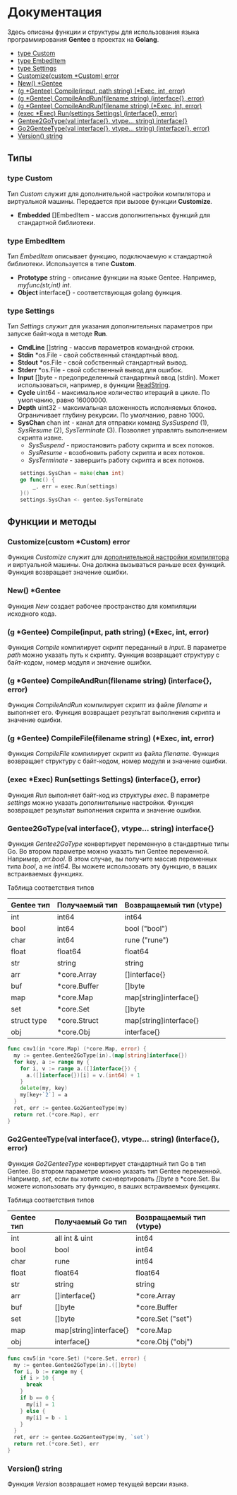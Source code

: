 # Документация

Здесь описаны функции и структуры для использования языка программирования **Gentee** в проектах на **Golang**.

* [type Custom](reference.md#type-custom)
* [type EmbedItem](reference.md#type-embed-item)
* [type Settings](reference.md#type-settings)
* [Customize\(custom \*Custom\) error](reference.md#customize-custom-custom-error)
* [New\(\) \*Gentee](reference.md#new-gentee)
* [\(g \*Gentee\) Compile\(input, path string\) \(\*Exec, int, error\)](reference.md#g-gentee-compile-input-path-string-exec-int-error)
* [\(g \*Gentee\) CompileAndRun\(filename string\) \(interface{}, error\)](reference.md#g-gentee-compileandrun-filename-string-interface-error)
* [\(g \*Gentee\) CompileAndRun\(filename string\) \(\*Exec, int, error\)](reference.md#g-gentee-compilefile-filename-string-exec-int-error)
* [\(exec \*Exec\) Run\(settings Settings\) \(interface{}, error\)](reference.md#exec-exec-run-settings-settings-interface-error)
* [Gentee2GoType\(val interface{}, vtype... string\) interface{}](reference.md#gentee-2-gotype-val-interface-vtype-string-interface)
* [Go2GenteeType\(val interface{}, vtype... string\) \(interface{}, error\)](reference.md#go-2-genteetype-val-interface-vtype-string-interface-error)
* [Version\(\) string](reference.md#version-string)

## Типы

### type Custom

Тип _Custom_ служит для дополнительной настройки компилятора и виртуальной машины. Передается при вызове функции **Customize**.

* **Embedded** \[\]EmbedItem - массив дополнительных функций для стандартной библиотеки.

### type EmbedItem

Тип _EmbedItem_ описывает функцию, подключаемую к стандартной библиотеки. Используется в типе **Custom**.

* **Prototype** string - описание функции на языке Gentee. Например, _myfunc\(str,int\) int_.
* **Object** interface{} - соответствующая golang функция.

### type Settings

Тип _Settings_ служит для указания дополнительных параметров при запуске байт-кода в методе **Run**.

* **CmdLine** \[\]string - массив параметров командной строки.
* **Stdin** \*os.File - свой собственный стандартный ввод.
* **Stdout** \*os.File - свой собственный стандартный вывод.
* **Stderr** \*os.File - свой собственный вывод для ошибок.
* **Input** \[\]byte - предопределенный стандартный ввод (stdin). Может использоваться, например, в функции [ReadString](/stdlib/console.md#readstring-str-text-str).
* **Cycle** uint64 - максимальное количество итераций в цикле. По умолчанию, равно 16000000.
* **Depth** uint32 - максимальная вложенность исполняемых блоков. Ограничивает глубину рекурсии. По умолчанию, равно 1000.
* **SysChan** chan int - канал для отправки команд *SysSuspend* (1), *SysResume* (2), *SysTerminate* (3). Позволяет управлять выполнением скрипта извне.
  * *SysSuspend* - приостановить работу скрипта и всех потоков.
  * *SysResume* - возобновить работу скрипта и всех потоков.
  * *SysTerminate* - завершить работу скрипта и всех потоков.

``` go
    settings.SysChan = make(chan int)
    go func() {
        _, err = exec.Run(settings)
    }()
    settings.SysChan <- gentee.SysTerminate
```

## Функции и методы

### Customize\(custom \*Custom\) error

Функция _Customize_ служит для [дополнительной настройки компилятора](customize.md) и виртуальной машины. Она должна вызываться раньше всех функций. Функция возвращает значение ошибки.

### New\(\) \*Gentee

Функция _New_ создает рабочее пространство для компиляции исходного кода.

### \(g \*Gentee\) Compile\(input, path string\) \(\*Exec, int, error\)

Функция _Compile_ компилирует скрипт переданный в _input_. В параметре _path_ можно указать путь к скрипту. Функция возвращает структуру с байт-кодом, номер модуля и значение ошибки.

### \(g \*Gentee\) CompileAndRun\(filename string\) \(interface{}, error\)

Функция _CompileAndRun_ компилирует скрипт из файле _filename_ и выполняет его. Функция возвращает результат выполнения скрипта и значение ошибки.

### \(g \*Gentee\) CompileFile\(filename string\) \(\*Exec, int, error\)

Функция _CompileFile_ компилирует скрипт из файла _filename_. Функция возвращает структуру с байт-кодом, номер модуля и значение ошибки.

### \(exec \*Exec\) Run\(settings Settings\) \(interface{}, error\)

Функция _Run_ выполняет байт-код из структуры _exec_. В параметре _settings_ можно указать дополнительные настройки. Функция возвращает результат выполнения скрипта и значение ошибки.

### Gentee2GoType\(val interface{}, vtype... string\) interface{}

Функция _Gentee2GoType_ конвертирует переменную в стандартные типы Go. Во втором параметре можно указать тип Gentee переменной. Например, _arr.bool_. В этом случае, вы получите массив переменных типа _bool_, а не _int64_. Вы можете использовать эту функцию, в ваших встраиваемых функциях.

Таблица соответствия типов

| Gentee тип | Получаемый тип | Возвращаемый тип (vtype)
| :--- | :--- | :--- |
| int | int64 | int64
| bool | int64 | bool ("bool")
| char | int64 | rune ("rune")
| float | float64 | float64
| str | string | string
| arr | *core.Array | []interface{}
| buf | *core.Buffer | []byte
| map | *core.Map | map[string]interface{}
| set | *core.Set | []byte
| struct type | *core.Struct | map[string]interface{}
| obj | *core.Obj | interface{}

```go
func cnv1(in *core.Map) (*core.Map, error) {
  my := gentee.Gentee2GoType(in).(map[string]interface{})
  for key, a := range my {
    for i, v := range a.([]interface{}) {
      a.([]interface{})[i] = v.(int64) + 1
    }
    delete(my, key)
    my[key+`2`] = a
  }
  ret, err := gentee.Go2GenteeType(my)
  return ret.(*core.Map), err
}
```

### Go2GenteeType\(val interface{}, vtype... string\) \(interface{}, error\)

Функция _Go2GenteeType_ конвертирует стандартный тип Go в тип Gentee. Во втором параметре можно указать тип Gentee переменной. Например, _set_, если вы хотите сконвертировать _[]byte_ в *core.Set. Вы можете использовать эту функцию, в ваших встраиваемых функциях.

Таблица соответствия типов

| Gentee тип | Получаемый Go тип | Возвращаемый тип (vtype)
| :--- | :--- | :--- |
| int | all int & uint | int64
| bool | bool | int64
| char | rune | int64
| float | float64 | float64
| str | string | string
| arr | []interface{} | *core.Array
| buf | []byte | *core.Buffer
| set | []byte | *core.Set ("set")
| map | map[string]interface{} | *core.Map
| obj | interface{} | *core.Obj ("obj")

```go
func cnv5(in *core.Set) (*core.Set, error) {
  my := gentee.Gentee2GoType(in).([]byte)
  for i, b := range my {
    if i > 10 {
      break
    }
    if b == 0 {
      my[i] = 1
    } else {
      my[i] = b - 1
    }
  }
  ret, err := gentee.Go2GenteeType(my, `set`)
  return ret.(*core.Set), err
}
```

### Version\(\) string

Функция _Version_ возвращает номер текущей версии языка.

